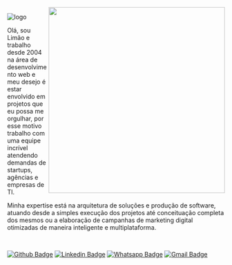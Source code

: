 <img align="right" width="408" height="430" src="http://www.thiagolima.com/img/github/github_readme.png">

![logo](http://www.thiagolima.com/img/github/logo-limao.png)
<p>
  Olá, sou Limão e trabalho desde 2004 na área de desenvolvimento web e meu desejo é estar envolvido em projetos que eu possa me orgulhar, por esse motivo trabalho com uma equipe incrível atendendo demandas de startups, agências e empresas de TI.
</p>
<p>
  Minha expertise está na arquitetura de soluções e produção de software, atuando desde a simples execução dos projetos até conceituação completa dos mesmos ou a elaboração de campanhas de marketing digital otimizadas de maneira inteligente e multiplataforma.
</p>
<br>
 
[![Github Badge](https://img.shields.io/badge/-Github-000?style=flat-square&logo=Github&logoColor=white&link=http://www.github.com/thiagolimao)](http://www.github.com/thiagolimao)
[![Linkedin Badge](https://img.shields.io/badge/-LinkedIn-blue?style=flat-square&logo=Linkedin&logoColor=white&link=https://www.linkedin.com/in/thiago-limao/)](https://www.linkedin.com/in/thiago-limao/)
[![Whatsapp Badge](https://img.shields.io/badge/-Whatsapp-4CA143?style=flat-square&labelColor=4CA143&logo=whatsapp&logoColor=white&link=https://api.whatsapp.com/send?phone=6621979931222)](https://api.whatsapp.com/send?phone=6621979931222)
[![Gmail Badge](https://img.shields.io/badge/-Gmail-c14438?style=flat-square&logo=Gmail&logoColor=white&link=mailto:thiago@thiagolima.com)](mailto:thiago@thiagolima.com)
